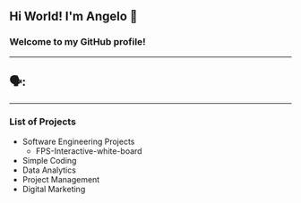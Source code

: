 ## Hi World! I'm Angelo 👋
### Welcome to my GitHub profile!
---
## 🗣️: 

---
### List of Projects
* Software Engineering Projects
  * FPS-Interactive-white-board
* Simple Coding 
* Data Analytics
* Project Management
* Digital Marketing

<!--
**angeloparayno/angeloparayno** is a ✨ _special_ ✨ repository because its `README.md` (this file) appears on your GitHub profile.

Here are some ideas to get you started:

- 🔭 I’m currently working on ...
- 🌱 I’m currently learning ...
- 👯 I’m looking to collaborate on ...
- 🤔 I’m looking for help with ...
- 💬 Ask me about ...
- 📫 How to reach me: ...
- 😄 Pronouns: ...
- ⚡ Fun fact: ...
-->
